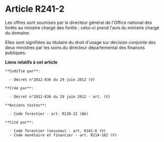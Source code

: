 # Article R241-2

Les offres sont soumises par le directeur général de l'Office national des forêts au ministre chargé des forêts : celui-ci
prend l'avis du ministre chargé du domaine.

Elles sont signifiées au titulaire du droit d'usage sur décision conjointe des deux ministres par les soins du directeur
départemental des finances publiques.

**Liens relatifs à cet article**

	**Codifié par**:

	  - Décret n°2012-836 du 29 juin 2012 (V)

	**Créé par**:

	  - Décret n°2012-836 du 29 juin 2012 - art. (V)

	**Anciens textes**:

	  - Code forestier - art. R138-22 (Ab)

	**Cité par**:

	  - Code forestier (nouveau) - art. R241-6 (V)
	  - Code monétaire et financier - art. R214-162 (V)
